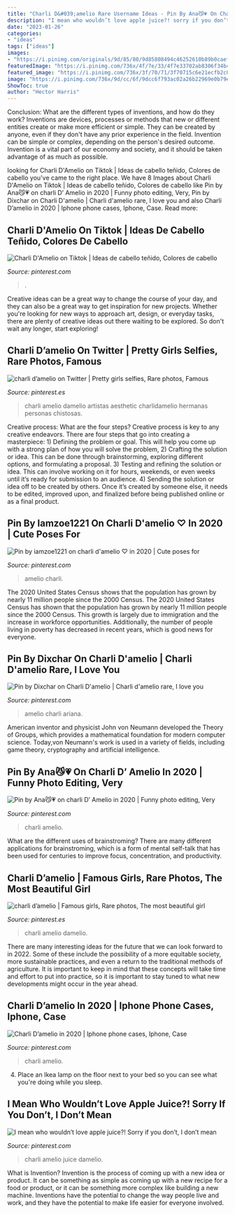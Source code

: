 ```yaml
---
title: "Charli D&#039;amelio Rare Username Ideas - Pin By Ana😼💗 On Charli D’ Amelio In 2020"
description: "I mean who wouldn’t love apple juice?! sorry if you don’t, i don’t mean"
date: "2023-01-26"
categories:
- "ideas"
tags: ["ideas"]
images:
- "https://i.pinimg.com/originals/9d/85/80/9d85808494c46252610b89b0caeff0c5.jpg"
featuredImage: "https://i.pinimg.com/736x/4f/7e/33/4f7e33702ab8306f34b4bed3f61a0d84.jpg"
featured_image: "https://i.pinimg.com/736x/3f/70/71/3f70715c6e21ecfb2c07abb999517e75.jpg"
image: "https://i.pinimg.com/736x/9d/cc/6f/9dcc6f793ac02a26b22969e0b79e2670.jpg"
ShowToc: true
author: "Hector Harris"
---
```



Conclusion: What are the different types of inventions, and how do they work?
Inventions are devices, processes or methods that new or different entities create or make more efficient or simple. They can be created by anyone, even if they don't have any prior experience in the field. Invention can be simple or complex, depending on the person's desired outcome. Invention is a vital part of our economy and society, and it should be taken advantage of as much as possible.

	

		
looking for Charli D&#039;Amelio on Tiktok | Ideas de cabello teñido, Colores de cabello you've came to the right place. We have 8 Images about Charli D&#039;Amelio on Tiktok | Ideas de cabello teñido, Colores de cabello like Pin by Ana😼💗 on charli D’ Amelio in 2020 | Funny photo editing, Very, Pin by Dixchar on Charli D&#039;amelio | Charli d&#039;amelio rare, I love you and also Charli D’amelio in 2020 | Iphone phone cases, Iphone, Case. Read more:
		
    
## Charli D&#039;Amelio On Tiktok | Ideas De Cabello Teñido, Colores De Cabello

<img loading=lazy src="https://i.pinimg.com/originals/9d/85/80/9d85808494c46252610b89b0caeff0c5.jpg" onerror="this.onerror=null;this.src='https://tse1.mm.bing.net/th?id=OIP.ZDlamY2ZNRBZvd00AnH-0AHaNH&amp;pid=15.1';" alt="Charli D&#039;Amelio on Tiktok | Ideas de cabello teñido, Colores de cabello">

_Source: pinterest.com_

>. 

	

Creative ideas can be a great way to change the course of your day, and they can also be a great way to get inspiration for new projects. Whether you're looking for new ways to approach art, design, or everyday tasks, there are plenty of creative ideas out there waiting to be explored. So don't wait any longer, start exploring!

    
## Charli D’amelio On Twitter | Pretty Girls Selfies, Rare Photos, Famous

<img loading=lazy src="https://i.pinimg.com/736x/81/b9/ef/81b9efec888e753d8e1b0eac94f7fdf2.jpg" onerror="this.onerror=null;this.src='https://tse3.mm.bing.net/th?id=OIP.P4id1x5jmpB5ee2luTuouwHaJ3&amp;pid=15.1';" alt="charli d’amelio on Twitter | Pretty girls selfies, Rare photos, Famous">

_Source: pinterest.es_

>charli amelio damelio artistas aesthetic charlidamelio hermanas personas chistosas. 

	

Creative process: What are the four steps?
Creative process is key to any creative endeavors. There are four steps that go into creating a masterpiece: 1) Defining the problem or goal. This will help you come up with a strong plan of how you will solve the problem, 2) Crafting the solution or idea. This can be done through brainstorming, exploring different options, and formulating a proposal. 3) Testing and refining the solution or idea. This can involve working on it for hours, weekends, or even weeks until it’s ready for submission to an audience. 4) Sending the solution or idea off to be created by others. Once it’s created by someone else, it needs to be edited, improved upon, and finalized before being published online or as a final product.

    
## Pin By Iamzoe1221 On Charli D&#039;amelio ♡ In 2020 | Cute Poses For

<img loading=lazy src="https://i.pinimg.com/736x/a2/42/f9/a242f939ad52d9ae526fdae46608a03e.jpg" onerror="this.onerror=null;this.src='https://tse4.mm.bing.net/th?id=OIP.orLY4JQvfQN0GxfGSq_nGgHaI4&amp;pid=15.1';" alt="Pin by iamzoe1221 on charli d&#039;amelio ♡ in 2020 | Cute poses for">

_Source: pinterest.com_

>amelio charli. 

	

The 2020 United States Census shows that the population has grown by nearly 11 million people since the 2000 Census.
The 2020 United States Census has shown that the population has grown by nearly 11 million people since the 2000 Census. This growth is largely due to immigration and the increase in workforce opportunities. Additionally, the number of people living in poverty has decreased in recent years, which is good news for everyone.

    
## Pin By Dixchar On Charli D&#039;amelio | Charli D&#039;amelio Rare, I Love You

<img loading=lazy src="https://i.pinimg.com/736x/fc/04/9c/fc049c857c4cef1f74f070d55278edcb.jpg" onerror="this.onerror=null;this.src='https://tse3.mm.bing.net/th?id=OIP.s3DP_7Zt_vvdpYUaXFfb5QHaHW&amp;pid=15.1';" alt="Pin by Dixchar on Charli D&#039;amelio | Charli d&#039;amelio rare, I love you">

_Source: pinterest.com_

>amelio charli ariana. 

	

American inventor and physicist John von Neumann developed the Theory of Groups, which provides a mathematical foundation for modern computer science. Today,von Neumann's work is used in a variety of fields, including game theory, cryptography and artificial intelligence.

    
## Pin By Ana😼💗 On Charli D’ Amelio In 2020 | Funny Photo Editing, Very

<img loading=lazy src="https://i.pinimg.com/736x/bf/a9/1f/bfa91f9363a75387d9274b0ea54c8bef.jpg" onerror="this.onerror=null;this.src='https://tse4.mm.bing.net/th?id=OIP.I-04nns_49UQ-nM3nDvgKwHaKz&amp;pid=15.1';" alt="Pin by Ana😼💗 on charli D’ Amelio in 2020 | Funny photo editing, Very">

_Source: pinterest.com_

>charli amelio. 

	

What are the different uses of brainstroming?
There are many different applications for brainstroming, which is a form of mental self-talk that has been used for centuries to improve focus, concentration, and productivity.

    
## Charli D’amelio | Famous Girls, Rare Photos, The Most Beautiful Girl

<img loading=lazy src="https://i.pinimg.com/736x/9d/cc/6f/9dcc6f793ac02a26b22969e0b79e2670.jpg" onerror="this.onerror=null;this.src='https://tse1.mm.bing.net/th?id=OIP.2HI66xVfWXpsy_oETIF0swHaNJ&amp;pid=15.1';" alt="charli d’amelio | Famous girls, Rare photos, The most beautiful girl">

_Source: pinterest.es_

>charli amelio damelio. 

	

There are many interesting ideas for the future that we can look forward to in 2022. Some of these include the possibility of a more equitable society, more sustainable practices, and even a return to the traditional methods of agriculture. It is important to keep in mind that these concepts will take time and effort to put into practice, so it is important to stay tuned to what new developments might occur in the year ahead.

    
## Charli D’amelio In 2020 | Iphone Phone Cases, Iphone, Case

<img loading=lazy src="https://i.pinimg.com/736x/4f/7e/33/4f7e33702ab8306f34b4bed3f61a0d84.jpg" onerror="this.onerror=null;this.src='https://tse3.mm.bing.net/th?id=OIP.G5wxKNNw_uQhvHsdHHLX4QHaJQ&amp;pid=15.1';" alt="Charli D’amelio in 2020 | Iphone phone cases, Iphone, Case">

_Source: pinterest.com_

>charli amelio. 

	

4. Place an Ikea lamp on the floor next to your bed so you can see what you're doing while you sleep.

    
## I Mean Who Wouldn’t Love Apple Juice?! Sorry If You Don’t, I Don’t Mean

<img loading=lazy src="https://i.pinimg.com/736x/3f/70/71/3f70715c6e21ecfb2c07abb999517e75.jpg" onerror="this.onerror=null;this.src='https://tse3.mm.bing.net/th?id=OIP.EVgdNZJpd8uJDvezuCl33QHaNK&amp;pid=15.1';" alt="I mean who wouldn’t love apple juice?! Sorry if you don’t, I don’t mean">

_Source: pinterest.com_

>charli amelio juice damelio. 

	

What is Invention?
Invention is the process of coming up with a new idea or product. It can be something as simple as coming up with a new recipe for a food or product, or it can be something more complex like building a new machine. Inventions have the potential to change the way people live and work, and they have the potential to make life easier for everyone involved.

